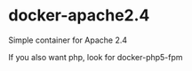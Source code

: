 # docker-apache2.4

Simple container for Apache 2.4

If you also want php, look for docker-php5-fpm
